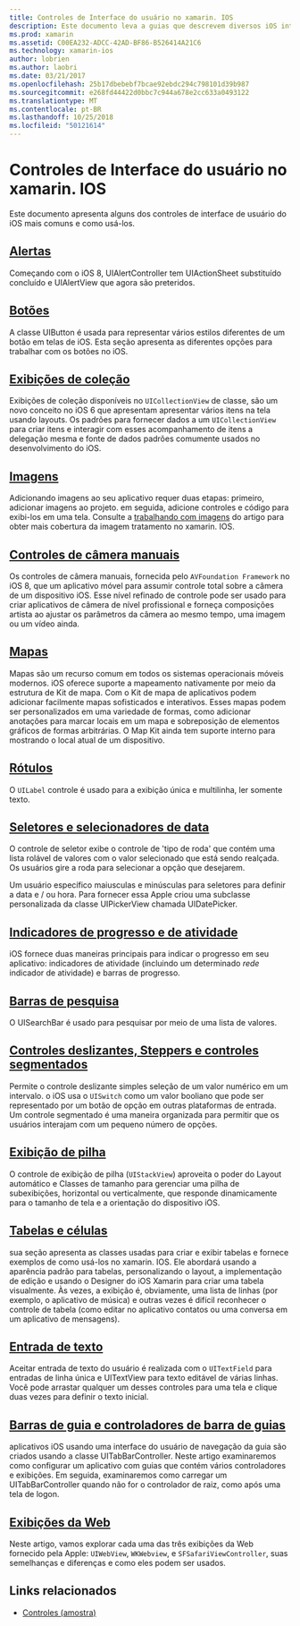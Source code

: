 ```yaml
---
title: Controles de Interface do usuário no xamarin. IOS
description: Este documento leva a guias que descrevem diversos iOS interface controles de usuário disponíveis para desenvolvedores do xamarin. IOS. Conteúdo vinculado discute alertas, botões, exibições de coleção, imagens, controles de câmera manuais, mapas, rótulos, selecionadores, selecionadores de data e muito mais.
ms.prod: xamarin
ms.assetid: C00EA232-ADCC-42AD-BF86-B526414A21C6
ms.technology: xamarin-ios
author: lobrien
ms.author: laobri
ms.date: 03/21/2017
ms.openlocfilehash: 25b17dbebebf7bcae92ebdc294c798101d39b987
ms.sourcegitcommit: e268fd44422d0bbc7c944a678e2cc633a0493122
ms.translationtype: MT
ms.contentlocale: pt-BR
ms.lasthandoff: 10/25/2018
ms.locfileid: "50121614"
---
```

# <a name="user-interface-controls-in-xamarinios"></a>Controles de Interface do usuário no xamarin. IOS

Este documento apresenta alguns dos controles de interface de usuário do iOS mais comuns e como usá-los.

## <a name="alertsalertsmd"></a>[Alertas](alerts.md)

Começando com o iOS 8, UIAlertController tem UIActionSheet substituído concluído e UIAlertView que agora são preteridos.

## <a name="buttonsbuttonsmd"></a>[Botões](buttons.md)

A classe UIButton é usada para representar vários estilos diferentes de um botão em telas de iOS. Esta seção apresenta as diferentes opções para trabalhar com os botões no iOS.

## <a name="collection-viewsuicollectionviewmd"></a>[Exibições de coleção](uicollectionview.md)

Exibições de coleção disponíveis no `UICollectionView` de classe, são um novo conceito no iOS 6 que apresentam apresentar vários itens na tela usando layouts. Os padrões para fornecer dados a um `UICollectionView` para criar itens e interagir com esses acompanhamento de itens a delegação mesma e fonte de dados padrões comumente usados no desenvolvimento do iOS.

## <a name="imagesimagemd"></a>[Imagens](image.md)

Adicionando imagens ao seu aplicativo requer duas etapas: primeiro, adicionar imagens ao projeto. em seguida, adicione controles e código para exibi-los em uma tela. Consulte a [trabalhando com imagens](~/ios/app-fundamentals/images-icons/index.md) do artigo para obter mais cobertura da imagem tratamento no xamarin. IOS.

## <a name="manual-camera-controlsintro-to-manual-camera-controlsmd"></a>[Controles de câmera manuais](intro-to-manual-camera-controls.md)

Os controles de câmera manuais, fornecida pelo `AVFoundation Framework` no iOS 8, que um aplicativo móvel para assumir controle total sobre a câmera de um dispositivo iOS. Esse nível refinado de controle pode ser usado para criar aplicativos de câmera de nível profissional e forneça composições artista ao ajustar os parâmetros da câmera ao mesmo tempo, uma imagem ou um vídeo ainda.

## <a name="mapsios-mapsindexmd"></a>[Mapas](ios-maps/index.md)

Mapas são um recurso comum em todos os sistemas operacionais móveis modernos. iOS oferece suporte a mapeamento nativamente por meio da estrutura de Kit de mapa. Com o Kit de mapa de aplicativos podem adicionar facilmente mapas sofisticados e interativos. Esses mapas podem ser personalizados em uma variedade de formas, como adicionar anotações para marcar locais em um mapa e sobreposição de elementos gráficos de formas arbitrárias. O Map Kit ainda tem suporte interno para mostrando o local atual de um dispositivo.

## <a name="labelslabelsmd"></a>[Rótulos](labels.md)

O `UILabel` controle é usado para a exibição única e multilinha, ler somente texto.

## <a name="pickers-and-date-pickerspickermd"></a>[Seletores e selecionadores de data](picker.md)

O controle de seletor exibe o controle de 'tipo de roda' que contém uma lista rolável de valores com o valor selecionado que está sendo realçada. Os usuários gire a roda para selecionar a opção que desejarem.

Um usuário específico maiusculas e minúsculas para seletores para definir a data e / ou hora. Para fornecer essa Apple criou uma subclasse personalizada da classe UIPickerView chamada UIDatePicker.

## <a name="progress-and-activity-indicatorsprogress-activity-indicatormd"></a>[Indicadores de progresso e de atividade](progress-activity-indicator.md)

iOS fornece duas maneiras principais para indicar o progresso em seu aplicativo: indicadores de atividade (incluindo um determinado _rede_ indicador de atividade) e barras de progresso.

## <a name="search-barssearchbarmd"></a>[Barras de pesquisa](searchbar.md)

O UISearchBar é usado para pesquisar por meio de uma lista de valores. 

## <a name="sliders-steppers-and-segmented-controlsslider-switch-segmented-controlsmd"></a>[Controles deslizantes, Steppers e controles segmentados](slider-switch-segmented-controls.md)

Permite o controle deslizante simples seleção de um valor numérico em um intervalo. o iOS usa o `UISwitch` como um valor booliano que pode ser representado por um botão de opção em outras plataformas de entrada. Um controle segmentado é uma maneira organizada para permitir que os usuários interajam com um pequeno número de opções.

## <a name="stack-viewuistackviewmd"></a>[Exibição de pilha](uistackview.md)

O controle de exibição de pilha (`UIStackView`) aproveita o poder do Layout automático e Classes de tamanho para gerenciar uma pilha de subexibições, horizontal ou verticalmente, que responde dinamicamente para o tamanho de tela e a orientação do dispositivo iOS.

## <a name="tables-and-cellstablesindexmd"></a>[Tabelas e células](tables/index.md)

sua seção apresenta as classes usadas para criar e exibir tabelas e fornece exemplos de como usá-los no xamarin. IOS. Ele abordará usando a aparência padrão para tabelas, personalizando o layout, a implementação de edição e usando o Designer do iOS Xamarin para criar uma tabela visualmente. Às vezes, a exibição é, obviamente, uma lista de linhas (por exemplo, o aplicativo de música) e outras vezes é difícil reconhecer o controle de tabela (como editar no aplicativo contatos ou uma conversa em um aplicativo de mensagens).

## <a name="text-inputtext-inputmd"></a>[Entrada de texto](text-input.md)

Aceitar entrada de texto do usuário é realizada com o `UITextField` para entradas de linha única e UITextView para texto editável de várias linhas. Você pode arrastar qualquer um desses controles para uma tela e clique duas vezes para definir o texto inicial.

## <a name="tab-bars-and-tab-bar-controllerscreating-tabbed-applicationsmd"></a>[Barras de guia e controladores de barra de guias](creating-tabbed-applications.md)

aplicativos iOS usando uma interface do usuário de navegação da guia são criados usando a classe UITabBarController. Neste artigo examinaremos como configurar um aplicativo com guias que contém vários controladores e exibições. Em seguida, examinaremos como carregar um UITabBarController quando não for o controlador de raiz, como após uma tela de logon.

## <a name="web-viewsuiwebviewmd"></a>[Exibições da Web](uiwebview.md)

Neste artigo, vamos explorar cada uma das três exibições da Web fornecido pela Apple: `UIWebView`, `WKWebview`, e `SFSafariViewController`, suas semelhanças e diferenças e como eles podem ser usados.

## <a name="related-links"></a>Links relacionados

- [Controles (amostra)](https://developer.xamarin.com/samples/Controls/)
